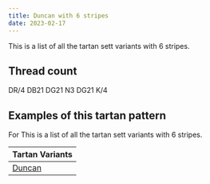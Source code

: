 ```yaml
---
title: Duncan with 6 stripes
date: 2023-02-17
---
```

This is a list of all the tartan sett variants with 6 stripes.

## Thread count
DR/4 DB21 DG21 N3 DG21 K/4

## Examples of this tartan pattern
For This is a list of all the tartan sett variants with 6 stripes.

| Tartan Variants |
|---------------|
| [Duncan](/variants/dr/4/db21/dg21/n3/dg21/k/4-db000052-dg11450d-draa0000-k000000-naaaaaa/)||

